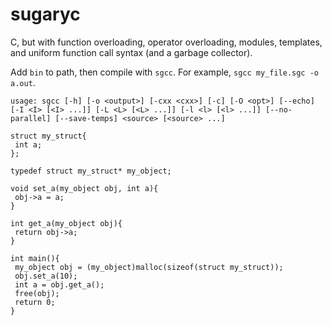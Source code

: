 # sugaryc
 
C, but with function overloading, operator overloading, modules, templates, and uniform function call syntax (and a garbage collector).

Add `bin` to path, then compile with `sgcc`. For example, `sgcc my_file.sgc -o a.out`.

`usage: sgcc [-h] [-o <output>] [-cxx <cxx>] [-c] [-O <opt>] [--echo] [-I <I> [<I> ...]] [-L <L> [<L> ...]] [-l <l> [<l> ...]] [--no-parallel] [--save-temps] <source> [<source> ...]`

```
struct my_struct{
 int a;
};

typedef struct my_struct* my_object;

void set_a(my_object obj, int a){
 obj->a = a;
}

int get_a(my_object obj){
 return obj->a;
}

int main(){
 my_object obj = (my_object)malloc(sizeof(struct my_struct));
 obj.set_a(10);
 int a = obj.get_a();
 free(obj);
 return 0;
}
